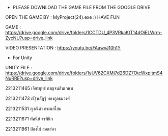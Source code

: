 * PLEASE DOWNLOAD THE GAME FILE FROM THE GOOGLE DRIVE 
  
OPEN THE GAME BY : MyProject(24).exe :) HAVE FUN

GAME : https://drive.google.com/drive/folders/1CCTDU_4P3VRkaKtT14dOiELWrm-ZycNU?usp=drive_link




VIDEO PRESENTATION : https://youtu.be/FAawvJ10h1Y



* For Unity 
  
UNITY FILE : https://drive.google.com/drive/folders/1yUV62CXMj7d26DZ7OtcWxpltmS4NuRRE?usp=drive_link


2213211465 เจียรยุทธ์ กาญจนสินเกษม

2213211473 ณัฐพลัฏฐ์ ทองกูลธมวงศ์

2213211531 ญาณิศา กระแสโสม

2213211671 ทัศนีย์ จรพินิจ 

2213211861 ป้องไผ่ สอดส่อง

